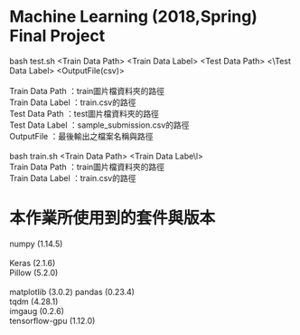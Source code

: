 # Machine Learning (2018,Spring) Final Project 
bash test.sh \<Train Data Path\> \<Train Data Label\> \<Test Data Path\> \<\Test Data Label\> \<OutputFile(csv)\><br /><br />
Train Data Path     ：train圖片檔資料夾的路徑<br />
Train Data Label    ：train.csv的路徑<br />
Test Data Path      ：test圖片檔資料夾的路徑<br />
Test Data Label     ：sample_submission.csv的路徑<br />
OutputFile          ：最後輸出之檔案名稱與路徑<br />
<br />
bash train.sh \<Train Data Path\> \<Train Data Labe\l><br />
Train Data Path     ：train圖片檔資料夾的路徑<br />
Train Data Label    ：train.csv的路徑<br />


# 本作業所使用到的套件與版本
numpy (1.14.5)<br /><br />
Keras (2.1.6)<br />
Pillow (5.2.0)<br /><br />
matplotlib (3.0.2)
pandas (0.23.4)<br />
tqdm (4.28.1)<br />
imgaug (0.2.6)<br />
tensorflow-gpu (1.12.0)<br />
